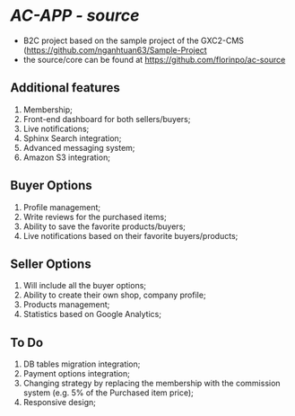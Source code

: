 
# _AC-APP - source_
- B2C project based on the sample project of the GXC2-CMS (https://github.com/nganhtuan63/Sample-Project
- the source/core can be found at https://github.com/florinpo/ac-source

## Additional features

1. Membership;
2. Front-end dashboard for both sellers/buyers;
3. Live notifications;
4. Sphinx Search integration;
5. Advanced messaging system;
6. Amazon S3 integration;

## Buyer Options

1. Profile management;
2. Write reviews for the purchased items;
2. Ability to save the favorite products/buyers;
3. Live notifications based on their favorite buyers/products;

## Seller Options

1. Will include all the buyer options;
2. Ability to create their own shop, company profile;
3. Products management;
4. Statistics based on Google Analytics;

## To Do

1. DB tables migration integration;
1. Payment options integration;
2. Changing strategy by replacing the membership with the commission system (e.g. 5% of the Purchased item price);
3. Responsive design;





